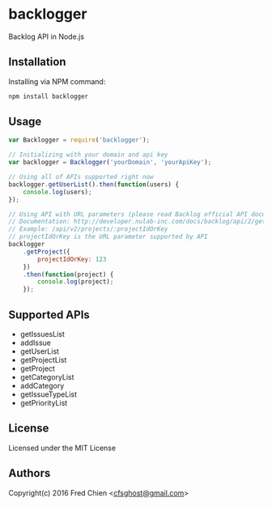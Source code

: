 # backlogger
Backlog API in Node.js

Installation
-

Installing via NPM command:
```bash
npm install backlogger
```

Usage
-

```js
var Backlogger = require('backlogger');

// Initializing with your domain and api key
var backlogger = Backlogger('yourDomain', 'yourApiKey');

// Using all of APIs supported right now
backlogger.getUserList().then(function(users) {
    console.log(users);
});

// Using API with URL parameters (please read Backlog official API documentation)
// Documentation: http://developer.nulab-inc.com/docs/backlog/api/2/get-project
// Example: /api/v2/projects/:projectIdOrKey
// projectIdOrKey is the URL parameter supported by API
backlogger
	.getProject({
		projectIdOrKey: 123
	})
	.then(function(project) {
		console.log(project);
	});

```

Supported APIs
-
* getIssuesList
* addIssue
* getUserList
* getProjectList
* getProject
* getCategoryList
* addCategory
* getIssueTypeList
* getPriorityList

License
-
Licensed under the MIT License

Authors
-
Copyright(c) 2016 Fred Chien <<cfsghost@gmail.com>>
